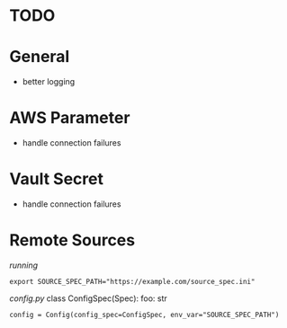 # TODO

# General

- better logging

# AWS Parameter

- handle connection failures


# Vault Secret

- handle connection failures


# Remote Sources
*running*

    export SOURCE_SPEC_PATH="https://example.com/source_spec.ini"

*config.py*
    class ConfigSpec(Spec):
        foo: str

    config = Config(config_spec=ConfigSpec, env_var="SOURCE_SPEC_PATH")
